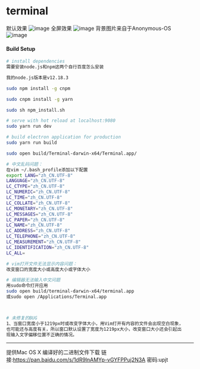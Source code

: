 # terminal
默认效果
![image](https://github.com/OpenSrcDeveloper/terminal/blob/master/static/TerminalDemo01.png)
全屏效果
![image](https://github.com/OpenSrcDeveloper/terminal/blob/master/static/TerminalDemo02.png)
背景图片来自于Anonymous-OS
<br />
![image](https://github.com/OpenSrcDeveloper/terminal/blob/master/static/Anonymous-OS.png)
#### Build Setup

``` bash
# install dependencies
需要安装node.js和npm这两个自行百度怎么安装

我的node.js版本是v12.18.3

sudo npm install -g cnpm

sudo cnpm install -g yarn

sudo sh npm_install.sh

# serve with hot reload at localhost:9080
sudo yarn run dev

# build electron application for production
sudo yarn run build

sudo open build/Terminal-darwin-x64/Terminal.app/

# 中文乱码问题：
在vim ~/.bash_profile添加以下配置
export LANG="zh_CN.UTF-8"
LANGUAGE="zh_CN.UTF-8"
LC_CTYPE="zh_CN.UTF-8"
LC_NUMERIC="zh_CN.UTF-8"
LC_TIME="zh_CN.UTF-8"
LC_COLLATE="zh_CN.UTF-8"
LC_MONETARY="zh_CN.UTF-8"
LC_MESSAGES="zh_CN.UTF-8"
LC_PAPER="zh_CN.UTF-8"
LC_NAME="zh_CN.UTF-8"
LC_ADDRESS="zh_CN.UTF-8"
LC_TELEPHONE="zh_CN.UTF-8"
LC_MEASUREMENT="zh_CN.UTF-8"
LC_IDENTIFICATION="zh_CN.UTF-8"
LC_ALL=

# vim打开文件无法显示内容问题：
改变窗口的宽度大小或高度大小或字体大小

# 编辑器无法输入中文问题
用sudo命令打开应用
sudo open build/terminal-darwin-x64/terminal.app
或sudo open /Applications/Terminal.app



# 未修复的BUG
1、当窗口宽度小于1219px时或改变字体大小，用Vim打开有内容的文件会出现空白现象，
也可能还与高度有关，所以窗口默认设置了宽度为1219px大小，改变窗口大小还会引起出
现输入文字偏移位置不正确的情况。

```

---

提供Mac OS X 编译好的二进制文件下载
链接:<https://pan.baidu.com/s/1dR9lnAMYp-vGYFPPuj2N3A> 密码:upjt